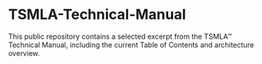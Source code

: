 # TSMLA-Technical-Manual
This public repository contains a selected excerpt from the TSMLA™ Technical Manual, including the current Table of Contents and architecture overview. 
